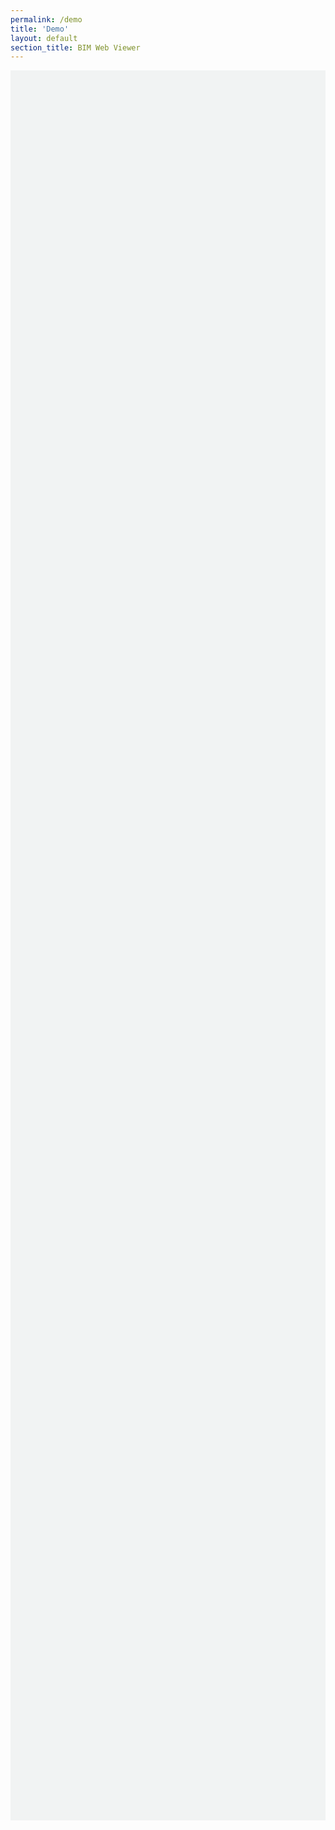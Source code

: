 ```yaml
---
permalink: /demo
title: 'Demo'
layout: default
section_title: BIM Web Viewer
---
```


<!-- markdownlint-disable no-inline-html -->

<div
  id="bim-webviewer-parent-element"
  style="width: 100%; height: 70vh; background-color: #f1f3f3"
></div>

<script src="https://unpkg.com/@procore/bim-webviewer-sdk@6.1.1"></script>
<script>
  const options = {
    parentElement: document.getElementById('bim-webviewer-parent-element'),
    meshUrl: '/documentation/bim_webviewer/parcel.mesh',
    meshnodeUrl: '/documentation/bim_webviewer/parcel.meshnode',
    nodeUrl: '/documentation/bim_webviewer/parcel.node',
    modelId: 1,
    modelRevisionId: 1,
    tools: [
      ProcoreBim.Webviewer.tools.CONTEXTMENU,
      ProcoreBim.Webviewer.tools.BOTTOMTOOL,
      ProcoreBim.Webviewer.tools.COACHMARKS,
      ProcoreBim.Webviewer.tools.MEASUREMENT_SD,
      ProcoreBim.Webviewer.tools.SETTINGS,
    ]
  };
  const viewer = new ProcoreBim.Webviewer(options);
  viewer.start();
</script>
